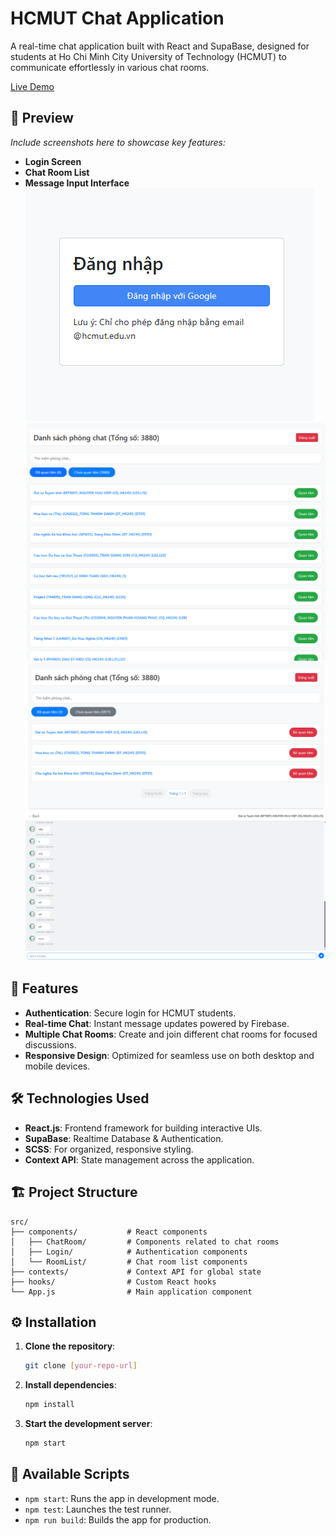 # HCMUT Chat Application

A real-time chat application built with React and SupaBase, designed for students at Ho Chi Minh City University of Technology (HCMUT) to communicate effortlessly in various chat rooms.

[Live Demo](https://hcmut-chat-app.vercel.app/login)

## 📱 Preview

*Include screenshots here to showcase key features:*

- **Login Screen**
- **Chat Room List**
- **Message Input Interface**
![Login Screen](preview/pre2.png)
![Chat Room List 1](preview/pre1.png)
![Chat Room List 2](preview/pre4.png)
![Message Input Interface](preview/pre3.png)

## 🚀 Features

- **Authentication**: Secure login for HCMUT students.
- **Real-time Chat**: Instant message updates powered by Firebase.
- **Multiple Chat Rooms**: Create and join different chat rooms for focused discussions.
- **Responsive Design**: Optimized for seamless use on both desktop and mobile devices.

## 🛠️ Technologies Used

- **React.js**: Frontend framework for building interactive UIs.
- **SupaBase**: Realtime Database & Authentication.
- **SCSS**: For organized, responsive styling.
- **Context API**: State management across the application.

## 🏗️ Project Structure

```
src/
├── components/           # React components
│   ├── ChatRoom/         # Components related to chat rooms
│   ├── Login/            # Authentication components
│   └── RoomList/         # Chat room list components
├── contexts/             # Context API for global state
├── hooks/                # Custom React hooks
└── App.js                # Main application component
```

## ⚙️ Installation

1. **Clone the repository**:
   ```bash
   git clone [your-repo-url]
   ```

2. **Install dependencies**:
   ```bash
   npm install
   ```

4. **Start the development server**:
   ```bash
   npm start
   ```

## 🔄 Available Scripts

- `npm start`: Runs the app in development mode.
- `npm test`: Launches the test runner.
- `npm run build`: Builds the app for production.



